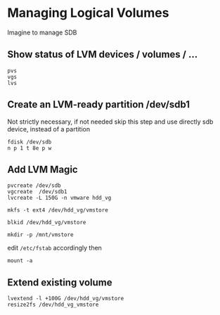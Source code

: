# Managing Logical Volumes

Imagine to manage SDB

## Show status of LVM devices / volumes / ...

    pvs
    vgs
    lvs

## Create an LVM-ready partition /dev/sdb1 

Not strictly necessary, if not needed skip this step 
and use directly sdb device, instead of a partition

    fdisk /dev/sdb
    n p 1 t 8e p w

## Add LVM Magic

    pvcreate /dev/sdb
    vgcreate  /dev/sdb1
    lvcreate -L 150G -n vmware hdd_vg

    mkfs -t ext4 /dev/hdd_vg/vmstore

    blkid /dev/hdd_vg/vmstore
    
    mkdir -p /mnt/vmstore

edit `/etc/fstab` accordingly then

    mount -a

## Extend existing volume

    lvextend -l +100G /dev/hdd_vg/vmstore
    resize2fs /dev/hdd_vg_vmstore


